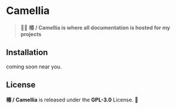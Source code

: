 # Camellia
> 🚀🌻 **椿 / Camellia is where all documentation is hosted for my projects**

## Installation
coming soon near you.

## License
**椿 / Camellia** is released under the **GPL-3.0** License. 💖
